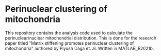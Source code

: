 # Perinuclear clustering of mitochondria

This repository contains the analysis code used to calculate the perinuclear/nuclear mitochondrial distribution. This is done for the research paper titled "Matrix stiffening promotes perinuclear clustering of mitochondria" authored by Piyush Daga et. al. Written in MATLAB_R2021b. 
